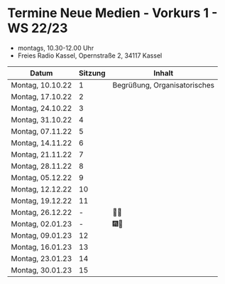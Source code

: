 # Termine Neue Medien - Vorkurs 1 - WS 22/23

- montags, 10.30-12.00 Uhr
- Freies Radio Kassel, Opernstraße 2, 34117 Kassel

| Datum | Sitzung | Inhalt
| ----- | ------- | ------
| Montag, 10.10.22 | 1 | Begrüßung, Organisatorisches
| Montag, 17.10.22 | 2 |
| Montag, 24.10.22 | 3 |
| Montag, 31.10.22 | 4 |
| Montag, 07.11.22 | 5 |
| Montag, 14.11.22 | 6 |
| Montag, 21.11.22 | 7 |
| Montag, 28.11.22 | 8 |
| Montag, 05.12.22 | 9 |
| Montag, 12.12.22 | 10 |
| Montag, 19.12.22 | 11 |
| Montag, 26.12.22 | - | 🎅🎁
| Montag, 02.01.23 | - | 🎆🎉
| Montag, 09.01.23 | 12 |
| Montag, 16.01.23 | 13 |
| Montag, 23.01.23 | 14 |
| Montag, 30.01.23 | 15 |
